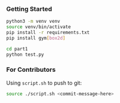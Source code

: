 ### Getting Started

```bash
python3 -m venv venv 
source venv/bin/activate
pip install -r requirements.txt
pip install gym[box2d]

cd part1
python test.py
```
### For Contributors

Using `script.sh` to push to git:

```bash
source ./script.sh <commit-message-here>
```


